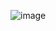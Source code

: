 ![image](https://user-images.githubusercontent.com/97434907/151398164-a733fcb1-0a10-40ee-8107-a81318917ddd.png)
